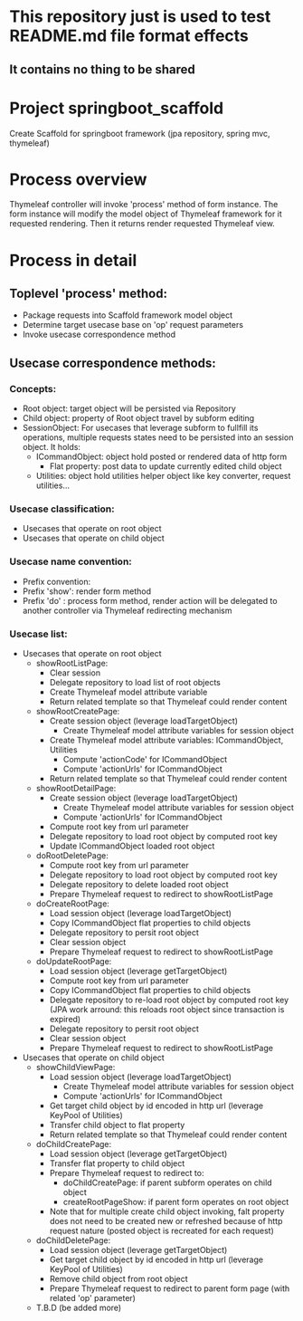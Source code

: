 # This repository just is used to test README.md file format effects
## It contains no thing to be shared


# Project springboot_scaffold
Create Scaffold for springboot framework (jpa repository, spring mvc, thymeleaf)

# Process overview
Thymeleaf controller will invoke 'process' method of form instance. The form
instance will modify the model object of Thymeleaf framework for it requested
rendering. Then it returns render requested Thymeleaf view.

# Process in detail
## Toplevel 'process' method:
* Package requests into Scaffold framework model object
* Determine target usecase base on 'op' request parameters
* Invoke usecase correspondence method
## Usecase correspondence methods:
### Concepts:
* Root object:   target object will be persisted via Repository
* Child object:  property of Root object travel by subform editing
* SessionObject: For usecases that leverage subform to fullfill its operations, multiple requests states need to be persisted into an session object. It holds:
    * ICommandObject: object hold posted or rendered data of http form
        * Flat property: post data to update currently edited child object
    * Utilities: object hold utilities helper object like key converter, request utilities...
### Usecase classification:
* Usecases that operate on root object
* Usecases that operate on child object
### Usecase name convention:
* Prefix convention:
* Prefix 'show': render form method
* Prefix 'do'  : process form method, render action will be delegated to another controller via Thymeleaf redirecting mechanism
### Usecase list:
* Usecases that operate on root object
    * showRootListPage:
        * Clear session
        * Delegate repository to load list of root objects
        * Create Thymeleaf model attribute variable
        * Return related template so that Thymeleaf could render content
    * showRootCreatePage:
        * Create session object (leverage loadTargetObject)
            * Create Thymeleaf model attribute variables for session object
        * Create Thymeleaf model attribute variables: ICommandObject, Utilities
            * Compute 'actionCode' for ICommandObject
            * Compute 'actionUrls' for ICommandObject
        * Return related template so that Thymeleaf could render content
    * showRootDetailPage:
        * Create session object (leverage loadTargetObject)
            * Create Thymeleaf model attribute variables for session object
            * Compute 'actionUrls' for ICommandObject
        * Compute root key from url parameter
        * Delegate repository to load root object by computed root key
        * Update ICommandObject loaded root object
    * doRootDeletePage:
        * Compute root key from url parameter
        * Delegate repository to load root object by computed root key
        * Delegate repository to delete loaded root object
        * Prepare Thymeleaf request to redirect to showRootListPage
    * doCreateRootPage:
        * Load session object (leverage loadTargetObject)
        * Copy ICommandObject flat properties to child objects
        * Delegate repository to persit root object
        * Clear session object
        * Prepare Thymeleaf request to redirect to showRootListPage
    * doUpdateRootPage:
        * Load session object (leverage getTargetObject)
        * Compute root key from url parameter
        * Copy ICommandObject flat properties to child objects
        * Delegate repository to re-load root object by computed root key (JPA work arround: this reloads root object since transaction is expired)
        * Delegate repository to persit root object
        * Clear session object
        * Prepare Thymeleaf request to redirect to showRootListPage
* Usecases that operate on child object
    * showChildViewPage:
        * Load session object (leverage loadTargetObject)
            * Create Thymeleaf model attribute variables for session object
            * Compute 'actionUrls' for ICommandObject
        * Get target child object by id encoded in http url (leverage KeyPool of Utilities)
        * Transfer child object to flat property
        * Return related template so that Thymeleaf could render content
    * doChildCreatePage:
        * Load session object (leverage getTargetObject)
        * Transfer flat property to child object
        * Prepare Thymeleaf request to redirect to:
            * doChildCreatePage: if parent subform operates on child object
            * createRootPageShow: if parent form operates on root object
        * Note that for multiple create child object invoking, falt property does not need to be created new or refreshed because of http request nature (posted object is recreated for each request)
    * doChildDeletePage:
        * Load session object (leverage getTargetObject)
        * Get target child object by id encoded in http url (leverage KeyPool of Utilities)
        * Remove child object from root object
        * Prepare Thymeleaf request to redirect to parent form page (with related 'op' parameter)
    * T.B.D (be added more)
